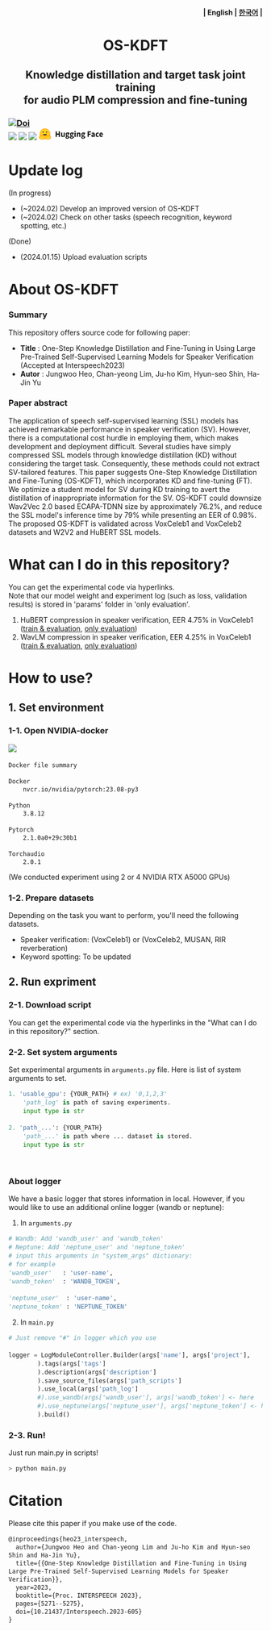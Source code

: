 
<h4 align="right">
    <p>
        | <b>English</b> |
        <a href="https://github.com/Jungwoo4021/OS-KDFT/blob/main/readme/README_ko.md">한국어</a> |
    </p>
</h4>

<h1 align="center">
    <b>OS-KDFT</b>
</h1>

<h2 align="center">
    <b>Knowledge distillation</b> and <b>target task joint training</b> <br>for audio PLM compression and fine-tuning
</h2>

<h3 align="left">
	<p>
	<a href="https://www.isca-speech.org/archive/interspeech_2023/heo23_interspeech.html"><img src="https://img.shields.io/badge/DOI-10.21437/Interspeech.2023--605-blue" alt="Doi"></a>
	<br>
	<img src="https://img.shields.io/badge/python-3776AB?style=for-the-badge&logo=Python&logoColor=white"></a>
	<a href="https://docs.nvidia.com/deeplearning/frameworks/pytorch-release-notes/rel-23-08.html#rel-23-08"><img src="https://img.shields.io/badge/23.08-2496ED?style=for-the-badge&logo=Docker&logoColor=white"></a>
	<img src="https://img.shields.io/badge/PyTorch-EE4C2C?style=for-the-badge&logo=PyTorch&logoColor=white"></a>
	<a href="https://huggingface.co/"><img src="https://github.com/Jungwoo4021/OS-KDFT/blob/main/readme/icon_hugging_face.png?raw=true"></a>
	</p>
</h3>

# Update log
(In progress) 
* (~2024.02) Develop an improved version of OS-KDFT
* (~2024.02) Check on other tasks (speech recognition, keyword spotting, etc.)

(Done)
* (2024.01.15) Upload evaluation scripts


# About OS-KDFT
### Summary
This repository offers source code for following paper:

* **Title** : One-Step Knowledge Distillation and Fine-Tuning in Using Large Pre-Trained Self-Supervised Learning Models for Speaker Verification (Accepted at Interspeech2023)
* **Autor** :  Jungwoo Heo, Chan-yeong Lim, Ju-ho Kim, Hyun-seo Shin, Ha-Jin Yu

### Paper abstract
The application of speech self-supervised learning (SSL) models has achieved remarkable performance in speaker verification (SV). However, there is a computational cost hurdle in employing them, which makes development and deployment difficult. Several studies have simply compressed SSL models through knowledge distillation (KD) without considering the target task. Consequently, these methods could not extract SV-tailored features. This paper suggests One-Step Knowledge Distillation and Fine-Tuning (OS-KDFT), which incorporates KD and fine-tuning (FT). We optimize a student model for SV during KD training to avert the distillation of inappropriate information for the SV. OS-KDFT could downsize Wav2Vec 2.0 based ECAPA-TDNN size by approximately 76.2%, and reduce the SSL model's inference time by 79% while presenting an EER of 0.98%. The proposed OS-KDFT is validated across VoxCeleb1 and VoxCeleb2 datasets and W2V2 and HuBERT SSL models. 

# What can I do in this repository?
You can get the experimental code via hyperlinks. 
<br> Note that our model weight and experiment log (such as loss, validation results) is stored in 'params' folder in 'only evaluation'. 

1. HuBERT compression in speaker verification, EER 4.75% in VoxCeleb1 (<a href="https://github.com/Jungwoo4021/OS-KDFT/blob/main/readme/README_ko.md">train & evaluation</a>, <a href="https://github.com/Jungwoo4021/OS-KDFT/blob/main/readme/README_ko.md">only evaluation</a>)
2. WavLM compression in speaker verification, EER 4.25% in VoxCeleb1 (<a href="https://github.com/Jungwoo4021/OS-KDFT/blob/main/readme/README_ko.md">train & evaluation</a>, <a href="https://github.com/Jungwoo4021/OS-KDFT/blob/main/readme/README_ko.md">only evaluation</a>)

# How to use?
## 1. Set environment

### 1-1. Open NVIDIA-docker

<a href="https://github.com/Jungwoo4021/KT2023/blob/main/summary/docker_files/Dockerfile23_08_3"><img src="https://img.shields.io/badge/DOCKER FILE-2496ED?style=for-the-badge&logo=Docker&logoColor=white"></a>
```
Docker file summary

Docker
    nvcr.io/nvidia/pytorch:23.08-py3 

Python
    3.8.12

Pytorch 
    2.1.0a0+29c30b1

Torchaudio 
    2.0.1
```
(We conducted experiment using 2 or 4 NVIDIA RTX A5000 GPUs)

### 1-2. Prepare datasets

Depending on the task you want to perform, you'll need the following datasets.

* Speaker verification: (VoxCeleb1) or (VoxCeleb2, MUSAN, RIR reverberation)
* Keyword spotting: To be updated


## 2. Run expriment
### 2-1. Download script

You can get the experimental code via the hyperlinks in the "What can I do in this repository?" section.

### 2-2. Set system arguments

Set experimental arguments in `arguments.py` file. Here is list of system arguments to set.

```python
1. 'usable_gpu': {YOUR_PATH} # ex) '0,1,2,3'
	'path_log' is path of saving experiments.
	input type is str

2. 'path_...': {YOUR_PATH}
	'path_...' is path where ... dataset is stored.
	input type is str
```

&nbsp;

### About logger

We have a basic logger that stores information in local. However, if you would like to use an additional online logger (wandb or neptune):

1. In `arguments.py`

```python
# Wandb: Add 'wandb_user' and 'wandb_token'
# Neptune: Add 'neptune_user' and 'neptune_token'
# input this arguments in "system_args" dictionary:
# for example
'wandb_user'   : 'user-name',
'wandb_token'  : 'WANDB_TOKEN',

'neptune_user'  : 'user-name',
'neptune_token' : 'NEPTUNE_TOKEN'
```

2. In `main.py`

```python
# Just remove "#" in logger which you use

logger = LogModuleController.Builder(args['name'], args['project'],
        ).tags(args['tags']
        ).description(args['description']
        ).save_source_files(args['path_scripts']
        ).use_local(args['path_log']
        #).use_wandb(args['wandb_user'], args['wandb_token'] <- here
        #).use_neptune(args['neptune_user'], args['neptune_token'] <- here
        ).build()
```
### 2-3. Run!

Just run main.py in scripts!

```python
> python main.py
```


# Citation

Please cite this paper if you make use of the code. 

```
@inproceedings{heo23_interspeech,
  author={Jungwoo Heo and Chan-yeong Lim and Ju-ho Kim and Hyun-seo Shin and Ha-Jin Yu},
  title={{One-Step Knowledge Distillation and Fine-Tuning in Using Large Pre-Trained Self-Supervised Learning Models for Speaker Verification}},
  year=2023,
  booktitle={Proc. INTERSPEECH 2023},
  pages={5271--5275},
  doi={10.21437/Interspeech.2023-605}
}
```

